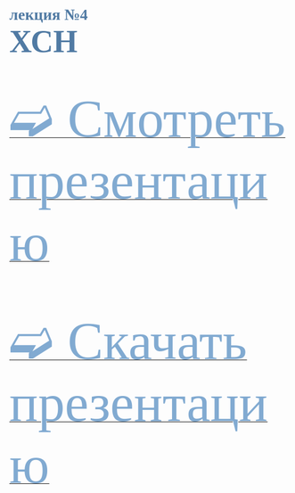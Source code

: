 # <span style="color: #507AA3; font-family: Corbel Light;">лекция №4 </span><br><span style="color: #507AA3; font-family: Corbel Light; font-size: 200%">ХСН</span>
<br/>

[<span style="color: #81AAD1; font-family: Corbel Light;font-size:10vw">➫ Смотреть презентацию</span>](3_BP-1.md)
<br/>
<br/>
<br/>
<br/>


[<span style="color: #81AAD1; font-family: Corbel Light;font-size: 10vw">➫ Скачать презентацию</span>](3_BP-2.md)
<br/>
<br/>
